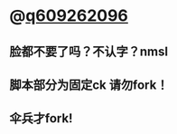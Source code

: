 # @[q609262096](https://github.com/q609262096/2 "悬停显示")
## 脸都不要了吗？不认字？nmsl
## 脚本部分为固定ck 请勿fork！
## 伞兵才fork!

